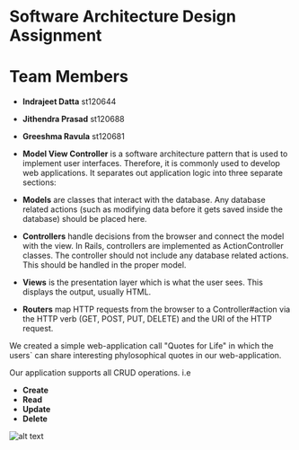 # Software Architecture Design Assignment

# Team Members
* **Indrajeet Datta** st120644
* **Jithendra Prasad** st120688
* **Greeshma Ravula** st120681

* **Model View Controller** is a software architecture pattern that is used to implement user interfaces. Therefore, it is commonly used to develop web applications. It separates out application logic into three separate sections:



* **Models** are classes that interact with the database. Any database related actions (such as modifying data before it gets saved inside the database) should be placed here.

* **Controllers** handle decisions from the browser and connect the model with the view. In Rails, controllers are implemented as ActionController classes. The controller should not include any database related actions. This should be handled in the proper model.

* **Views** is the presentation layer which is what the user sees. This displays the output, usually HTML.

* **Routers** map HTTP requests from the browser to a Controller#action via the HTTP verb (GET, POST, PUT, DELETE) and the URI of the HTTP request.

We created a simple web-application call "Quotes for Life" in which the users` can share interesting phylosophical quotes in our web-application.

Our application supports all CRUD operations. i.e
 * **Create**
 * **Read**
 * **Update**
 * **Delete**
 
 
 
![alt text](https://developer.chrome.com/static/images/mvc.png)
